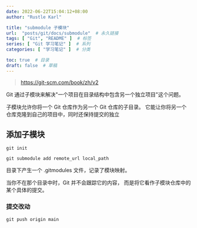 ```yaml
---
date: 2022-06-22T15:04:12+08:00
author: "Rustle Karl"

title: "submodule 子模块"
url:  "posts/git/docs/submodule"  # 永久链接
tags: [ "Git", "README" ]  # 标签
series: [ "Git 学习笔记" ]  # 系列
categories: [ "学习笔记" ]  # 分类

toc: true  # 目录
draft: false  # 草稿
---
```


> https://git-scm.com/book/zh/v2

Git 通过子模块来解决"一个项目在目录结构中包含另一个独立项目"这个问题。 

子模块允许你将一个 Git 仓库作为另一个 Git 仓库的子目录。 它能让你将另一个仓库克隆到自己的项目中，同时还保持提交的独立

## 添加子模块

```shell
git init
```

```shell
git submodule add remote_url local_path
```

目录下产生一个 .gitmodules 文件，记录了模块映射。

当你不在那个目录中时，Git 并不会跟踪它的内容， 而是将它看作子模块仓库中的某个具体的提交。

### 提交改动

```shell
git push origin main
```

```shell

```
